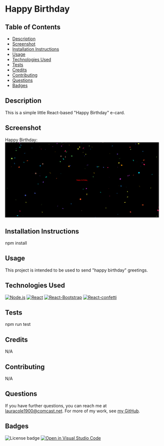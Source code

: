 # Happy Birthday

  ## Table of Contents

  * [Description](#description)
  * [Screenshot](#screenshot)
  * [Installation Instructions](#installation-instructions)
  * [Usage](#usage)
  * [Technologies Used](#technologies-used)
  * [Tests](#tests)
  * [Credits](#credits)
  * [Contributing](#contributing)
  * [Questions](#questions)
  * [Badges](#badges)

  ## Description

  This is a simple little React-based "Happy Birthday" e-card.

  ## Screenshot

  Happy Birthday:
  ![Happy birthday](images/happy-birthday.png)

  ## Installation Instructions

  npm install

  ## Usage

  This project is intended to be used to send "happy birthday" greetings.

  ## Technologies Used

  [![Node.js](https://img.shields.io/badge/built%20with-Node.js-3c873a)](https://nodejs.org/en/) [![React](https://img.shields.io/badge/built%20with-React-61dbfb)](https://reactjs.org/) [![React-Bootstrap](https://img.shields.io/badge/built%20with-React%20Bootstrap-61dbfb)](https://react-bootstrap.github.io/) [![React-confetti](https://img.shields.io/badge/built%20with-React%20Confetti-cc3534)](https://www.npmjs.com/package/react-confetti)

  ## Tests

  npm run test

  ## Credits

  N/A

  ## Contributing

  N/A

  ## Questions

  If you have further questions, you can reach me at lauracole1900@comcast.net. For more of my work, see [my GitHub](https://github.com/LauraCole1900).

  ## Badges

  ![License badge](https://img.shields.io/badge/license-MIT-000000) [![Open in Visual Studio Code](https://open.vscode.dev/badges/open-in-vscode.svg)](https://open.vscode.dev/LauraCole1900/bday-card-2021)